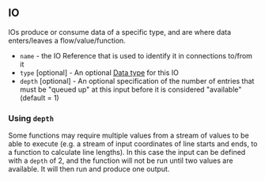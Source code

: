 ## IO
IOs produce or consume data of a specific type, and are where data enters/leaves a flow/value/function.

* `name` - the IO Reference that is used to identify it in connections to/from it
* `type` [optional] - An optional [Data type](types.md) for this IO
* `depth` [optional] - An optional specification of the number of entries that must be "queued up" at this input 
before it is considered "available" (default = 1)

### Using `depth`
Some functions may require multiple values from a stream of values to be able to execute 
(e.g. a stream of input coordinates of line starts and ends, to a function to calculate 
line lengths). In this case the input can be defined with a `depth` of 2, and the function will not
be run until two values are available. It will then run and produce one output.